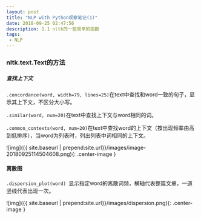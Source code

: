 ```yaml
---
layout: post
title: "NLP with Python观察笔记(1)"
date: 2018-09-25 02:47:56
description: 1.1 nltk的一些简单的函数
tags: 
 - NLP
---
```


### nltk.text.Text的方法

##### 查找上下文

`.concordance(word, width=79, lines=25)`在text中查找和word一致的句子，显示其上下文，不区分大小写。

`.similar(word, num=20)`在text中查找上下文与word相同的词。

`.common_contexts(word, num=20)`在text中查找word的上下文（按出现频率由高到低排序），当word为列表时，列出列表中词相同的上下文。

![img]({{ site.baseurl | prepend:site.url}}/images/image-20180925114504608.png){: .center-image }

#### 离散图

`.dispersion_plot(word) `显示指定word的离散词频，横轴代表整篇文章，一道竖线代表出现一次。

![img]({{ site.baseurl | prepend:site.url}}/images/dispersion.png){: .center-image }